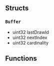 


## Structs
### `Buffer`
  - uint32 lastDrawId
  - uint32 nextIndex
  - uint32 cardinality


## Functions
